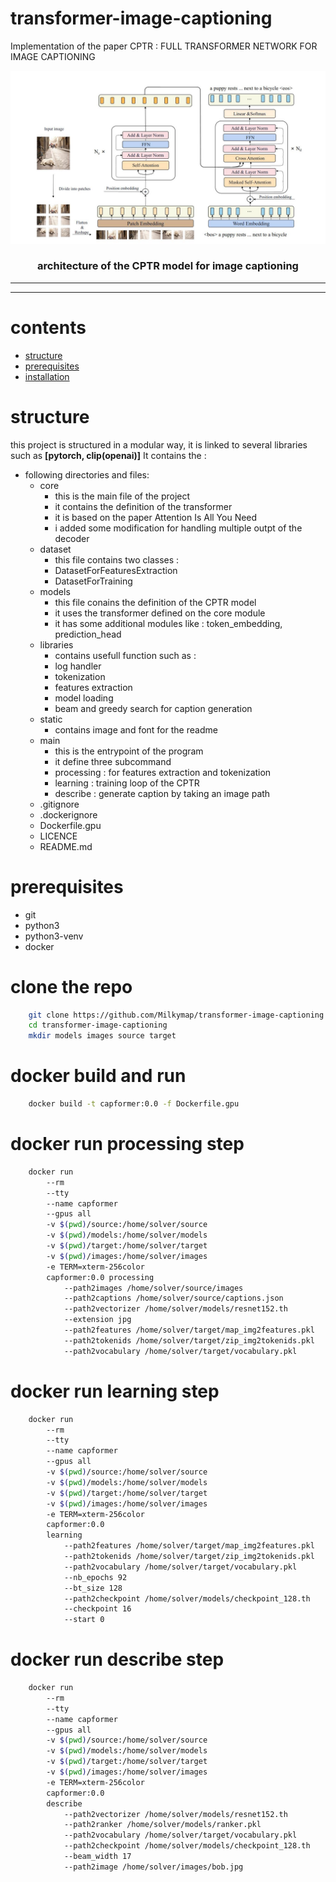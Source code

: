 # transformer-image-captioning
Implementation of the paper CPTR : FULL TRANSFORMER NETWORK FOR IMAGE CAPTIONING

<p align="center"> 
  <img src="./static/cptr_architecture.jpg">
  <h3 align="center">
    architecture of the CPTR model for image captioning 
  </h3>  
</p>

---
---



# contents
* [structure](#structure)
* [prerequisites](#prerequisites)
* [installation](#installation)

# structure

this project is structured in a modular way, it is linked to several libraries such as **[pytorch, clip(openai)]** 
It contains the :
* following directories and files:
    * core
        * this is the main file of the project
        * it contains the definition of the transformer
        * it is based on the paper Attention Is All You Need 
        * i added some modification for handling multiple outpt of the decoder
    * dataset
        * this file contains two classes :
        * DatasetForFeaturesExtraction 
        * DatasetForTraining 
    * models
        * this file conains the definition of the CPTR model 
        * it uses the transformer defined on the core module 
        * it has some additional modules like : token_embedding, prediction_head       
    * libraries
        * contains usefull function such as : 
        * log handler 
        * tokenization 
        * features extraction 
        * model loading
        * beam and greedy search for caption generation   
    * static
        * contains image and font for the readme
    * main
        * this is the entrypoint of the program
        * it define three subcommand 
        * processing : for features extraction and tokenization 
        * learning   : training loop of the CPTR 
        * describe   : generate caption by taking an image path 
    * .gitignore
    * .dockerignore
    * Dockerfile.gpu
    * LICENCE
    * README.md 

# prerequisites
* git
* python3
* python3-venv
* docker  

# clone the repo 
```bash
    git clone https://github.com/Milkymap/transformer-image-captioning
    cd transformer-image-captioning 
    mkdir models images source target 
```

# docker build and run 
```bash
    docker build -t capformer:0.0 -f Dockerfile.gpu
```

# docker run processing step 
```bash
    docker run 
        --rm 
        --tty 
        --name capformer 
        --gpus all 
        -v $(pwd)/source:/home/solver/source 
        -v $(pwd)/models:/home/solver/models 
        -v $(pwd)/target:/home/solver/target
        -v $(pwd)/images:/home/solver/images  
        -e TERM=xterm-256color 
        capformer:0.0 processing 
            --path2images /home/solver/source/images 
            --path2captions /home/solver/source/captions.json 
            --path2vectorizer /home/solver/models/resnet152.th 
            --extension jpg 
            --path2features /home/solver/target/map_img2features.pkl 
            --path2tokenids /home/solver/target/zip_img2tokenids.pkl 
            --path2vocabulary /home/solver/target/vocabulary.pkl
```


# docker run learning step
```bash
    docker run 
        --rm 
        --tty 
        --name capformer 
        --gpus all 
        -v $(pwd)/source:/home/solver/source 
        -v $(pwd)/models:/home/solver/models 
        -v $(pwd)/target:/home/solver/target
        -v $(pwd)/images:/home/solver/images  
        -e TERM=xterm-256color 
        capformer:0.0
        learning 
            --path2features /home/solver/target/map_img2features.pkl 
            --path2tokenids /home/solver/target/zip_img2tokenids.pkl 
            --path2vocabulary /home/solver/target/vocabulary.pkl 
            --nb_epochs 92 
            --bt_size 128 
            --path2checkpoint /home/solver/models/checkpoint_128.th 
            --checkpoint 16 
            --start 0
``` 

# docker run describe step
```bash
    docker run 
        --rm 
        --tty 
        --name capformer 
        --gpus all 
        -v $(pwd)/source:/home/solver/source 
        -v $(pwd)/models:/home/solver/models 
        -v $(pwd)/target:/home/solver/target 
        -v $(pwd)/images:/home/solver/images 
        -e TERM=xterm-256color 
        capformer:0.0 
        describe 
            --path2vectorizer /home/solver/models/resnet152.th 
            --path2ranker /home/solver/models/ranker.pkl 
            --path2vocabulary /home/solver/target/vocabulary.pkl 
            --path2checkpoint /home/solver/models/checkpoint_128.th 
            --beam_width 17 
            --path2image /home/solver/images/bob.jpg
```